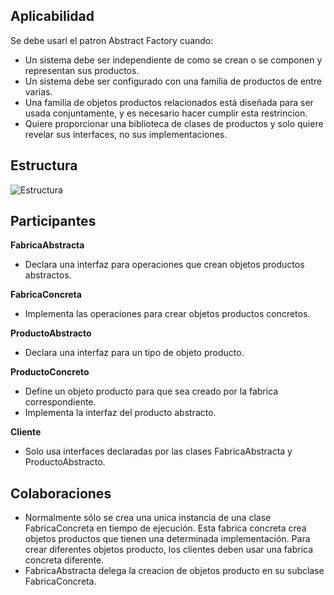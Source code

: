 ## Aplicabilidad
Se debe usarl el patron Abstract Factory cuando:
- Un sistema debe ser independiente de como se crean o se componen y representan sus productos.
- Un sistema debe ser configurado con una familia de productos de entre varias.
- Una familia de objetos productos relacionados está diseñada para ser usada conjuntamente, y es necesario hacer cumplir esta restrincion.
- Quiere proporcionar una biblioteca de clases de productos y solo quiere revelar sus interfaces, no sus implementaciones.
## Estructura
![Estructura](https://ociotec.com/wp-content/uploads/2010/09/FabricaAbstractaModelo.png)
## Participantes
**FabricaAbstracta** 
- Declara una interfaz para operaciones que crean objetos productos abstractos.

**FabricaConcreta**
- Implementa las operaciones para crear objetos productos concretos.

**ProductoAbstracto**
- Declara una interfaz para un tipo de objeto producto.

**ProductoConcreto**
- Define un objeto producto para que sea creado por la fabrica correspondiente.
- Implementa la interfaz del producto abstracto.

**Cliente**
- Solo usa interfaces declaradas por las clases FabricaAbstracta y ProductoAbstracto.

## Colaboraciones
- Normalmente sólo se crea una unica instancia de una clase FabricaConcreta en tiempo de ejecución. Esta fabrica concreta crea objetos 
productos que tienen una determinada implementación. Para crear diferentes objetos producto, los clientes deben usar una fabrica concreta
diferente.
- FabricaAbstracta delega la creacion de objetos producto en su subclase FabricaConcreta.
